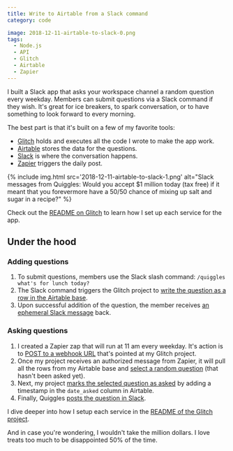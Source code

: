 ```yaml
---
title: Write to Airtable from a Slack command
category: code

image: 2018-12-11-airtable-to-slack-0.png
tags:
  - Node.js
  - API
  - Glitch
  - Airtable
  - Zapier
---
```


I built a Slack app that asks your workspace channel a random question every weekday. Members can submit questions via a Slack command if they wish. It's great for ice breakers, to spark conversation, or to have something to look forward to every morning.

The best part is that it's built on a few of my favorite tools:

- [Glitch](https://glitch.com) holds and executes all the code I wrote to make the app work.
- [Airtable](https://airtable.com) stores the data for the questions.
- [Slack](https://slack.com) is where the conversation happens.
- [Zapier](https://zapier.com) triggers the daily post.

<div class="photos">
{% include img.html src='2018-12-11-airtable-to-slack-1.png' alt="Slack messages from Quiggles: Would you accept $1 million today (tax free) if it meant that you forevermore have a 50/50 chance of mixing up salt and sugar in a recipe?" %}
</div>

Check out the [README on Glitch](https://glitch.com/edit/#!/quiggles?path=README.md:1:0) to learn how I set up each service for the app.

## Under the hood

### Adding questions

1. To submit questions, members use the Slack slash command: `/quiggles what's for lunch today?`
2. The Slack command triggers the Glitch project to [write the question as a row in the Airtable base](https://glitch.com/edit/#!/quiggles?path=workers.js:11:0).
3. Upon successful addition of the question, the member receives [an ephemeral Slack message](https://glitch.com/edit/#!/quiggles?path=workers.js:75:0) back.

### Asking questions

1. I created a Zapier zap that will run at 11 am every weekday. It's action is to [POST to a webhook URL](https://glitch.com/edit/#!/quiggles?path=index.js:42:0) that's pointed at my Glitch project.
2. Once my project receives an authorized message from Zapier, it will pull all the rows from my Airtable base and [select a random question](https://glitch.com/edit/#!/quiggles?path=workers.js:27:0) (that hasn't been asked yet).
3. Next, my project [marks the selected question as asked](https://glitch.com/edit/#!/quiggles?path=workers.js:55:0) by adding a timestamp in the `date_asked` column in Airtable.
4. Finally, Quiggles [posts the question in Slack](https://glitch.com/edit/#!/quiggles?path=workers.js:93:0).

I dive deeper into how I setup each service in the [README of the Glitch project](https://glitch.com/edit/#!/quiggles?path=README.md:1:0).

And in case you're wondering, I wouldn't take the million dollars. I love treats too much to be disappointed 50% of the time.
